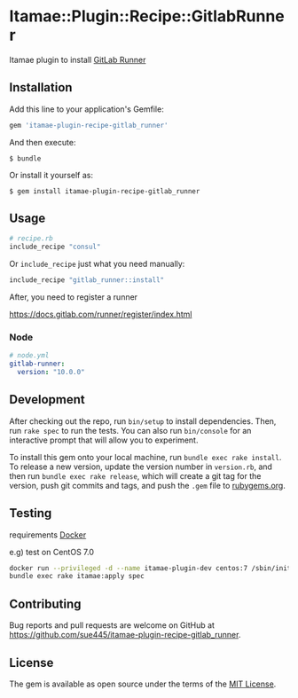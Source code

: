 # Itamae::Plugin::Recipe::GitlabRunner

Itamae plugin to install [GitLab Runner](https://docs.gitlab.com/runner/)

## Installation

Add this line to your application's Gemfile:

```ruby
gem 'itamae-plugin-recipe-gitlab_runner'
```

And then execute:

    $ bundle

Or install it yourself as:

    $ gem install itamae-plugin-recipe-gitlab_runner

## Usage

```ruby
# recipe.rb
include_recipe "consul"
```

Or `include_recipe` just what you need manually:

```ruby
include_recipe "gitlab_runner::install"
```

After, you need to register a runner

https://docs.gitlab.com/runner/register/index.html

### Node

```yml
# node.yml
gitlab-runner:
  version: "10.0.0"
```

## Development

After checking out the repo, run `bin/setup` to install dependencies. Then, run `rake spec` to run the tests. You can also run `bin/console` for an interactive prompt that will allow you to experiment.

To install this gem onto your local machine, run `bundle exec rake install`. To release a new version, update the version number in `version.rb`, and then run `bundle exec rake release`, which will create a git tag for the version, push git commits and tags, and push the `.gem` file to [rubygems.org](https://rubygems.org).

## Testing
requirements [Docker](https://www.docker.com/)

e.g) test on CentOS 7.0

```sh
docker run --privileged -d --name itamae-plugin-dev centos:7 /sbin/init
bundle exec rake itamae:apply spec
```

## Contributing

Bug reports and pull requests are welcome on GitHub at https://github.com/sue445/itamae-plugin-recipe-gitlab_runner.

## License

The gem is available as open source under the terms of the [MIT License](https://opensource.org/licenses/MIT).
